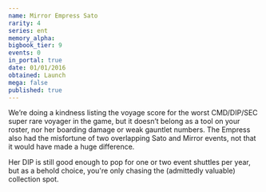 ```yaml
---
name: Mirror Empress Sato
rarity: 4
series: ent
memory_alpha:
bigbook_tier: 9
events: 0
in_portal: true
date: 01/01/2016
obtained: Launch
mega: false
published: true
---
```


We’re doing a kindness listing the voyage score for the worst CMD/DIP/SEC super rare voyager in the game, but it doesn’t belong as a tool on your roster, nor her boarding damage or weak gauntlet numbers. The Empress also had the misfortune of two overlapping Sato and Mirror events, not that it would have made a huge difference.

Her DIP is still good enough to pop for one or two event shuttles per year, but as a behold choice, you're only chasing the (admittedly valuable) collection spot.
